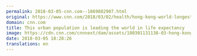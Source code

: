 ```yaml
---
permalink: 2018-03-05-cnn.com--1869882907.html
original: https://www.cnn.com/2018/03/02/health/hong-kong-world-longest-life-expectancy-longevity-intl/index.html
domain: cnn.com
title: This urban population is leading the world in life expectancy
image: https://cdn.cnn.com/cnnnext/dam/assets/180301131138-03-hong-kong-highest-life-expectancy-super-tease.jpg
date: 2018-03-05 18:28:26
translations: en
---
```



